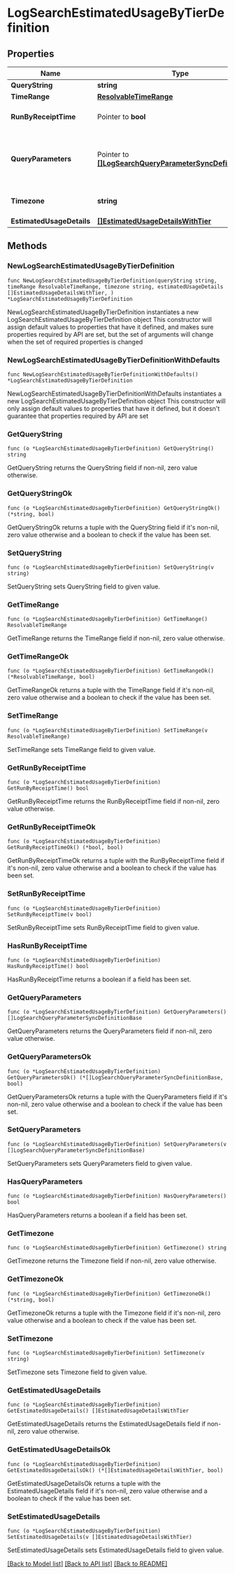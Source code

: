 # LogSearchEstimatedUsageByTierDefinition

## Properties

Name | Type | Description | Notes
------------ | ------------- | ------------- | -------------
**QueryString** | **string** | Query to perform. | 
**TimeRange** | [**ResolvableTimeRange**](ResolvableTimeRange.md) |  | 
**RunByReceiptTime** | Pointer to **bool** | This has the value &#x60;true&#x60; if the search is to be run by receipt time and &#x60;false&#x60; if it is to be run by message time. | [optional] [default to false]
**QueryParameters** | Pointer to [**[]LogSearchQueryParameterSyncDefinitionBase**](LogSearchQueryParameterSyncDefinitionBase.md) | Values for search template used in the search query. Learn more about the search templates here : https://help.sumologic.com/docs/search/get-started-with-search/build-search/search-templates/ | [optional] 
**Timezone** | **string** | Time zone to get the estimated usage details. Follow the format in the [IANA Time Zone Database](https://en.wikipedia.org/wiki/List_of_tz_database_time_zones#List).  | 
**EstimatedUsageDetails** | [**[]EstimatedUsageDetailsWithTier**](EstimatedUsageDetailsWithTier.md) |  | 

## Methods

### NewLogSearchEstimatedUsageByTierDefinition

`func NewLogSearchEstimatedUsageByTierDefinition(queryString string, timeRange ResolvableTimeRange, timezone string, estimatedUsageDetails []EstimatedUsageDetailsWithTier, ) *LogSearchEstimatedUsageByTierDefinition`

NewLogSearchEstimatedUsageByTierDefinition instantiates a new LogSearchEstimatedUsageByTierDefinition object
This constructor will assign default values to properties that have it defined,
and makes sure properties required by API are set, but the set of arguments
will change when the set of required properties is changed

### NewLogSearchEstimatedUsageByTierDefinitionWithDefaults

`func NewLogSearchEstimatedUsageByTierDefinitionWithDefaults() *LogSearchEstimatedUsageByTierDefinition`

NewLogSearchEstimatedUsageByTierDefinitionWithDefaults instantiates a new LogSearchEstimatedUsageByTierDefinition object
This constructor will only assign default values to properties that have it defined,
but it doesn't guarantee that properties required by API are set

### GetQueryString

`func (o *LogSearchEstimatedUsageByTierDefinition) GetQueryString() string`

GetQueryString returns the QueryString field if non-nil, zero value otherwise.

### GetQueryStringOk

`func (o *LogSearchEstimatedUsageByTierDefinition) GetQueryStringOk() (*string, bool)`

GetQueryStringOk returns a tuple with the QueryString field if it's non-nil, zero value otherwise
and a boolean to check if the value has been set.

### SetQueryString

`func (o *LogSearchEstimatedUsageByTierDefinition) SetQueryString(v string)`

SetQueryString sets QueryString field to given value.


### GetTimeRange

`func (o *LogSearchEstimatedUsageByTierDefinition) GetTimeRange() ResolvableTimeRange`

GetTimeRange returns the TimeRange field if non-nil, zero value otherwise.

### GetTimeRangeOk

`func (o *LogSearchEstimatedUsageByTierDefinition) GetTimeRangeOk() (*ResolvableTimeRange, bool)`

GetTimeRangeOk returns a tuple with the TimeRange field if it's non-nil, zero value otherwise
and a boolean to check if the value has been set.

### SetTimeRange

`func (o *LogSearchEstimatedUsageByTierDefinition) SetTimeRange(v ResolvableTimeRange)`

SetTimeRange sets TimeRange field to given value.


### GetRunByReceiptTime

`func (o *LogSearchEstimatedUsageByTierDefinition) GetRunByReceiptTime() bool`

GetRunByReceiptTime returns the RunByReceiptTime field if non-nil, zero value otherwise.

### GetRunByReceiptTimeOk

`func (o *LogSearchEstimatedUsageByTierDefinition) GetRunByReceiptTimeOk() (*bool, bool)`

GetRunByReceiptTimeOk returns a tuple with the RunByReceiptTime field if it's non-nil, zero value otherwise
and a boolean to check if the value has been set.

### SetRunByReceiptTime

`func (o *LogSearchEstimatedUsageByTierDefinition) SetRunByReceiptTime(v bool)`

SetRunByReceiptTime sets RunByReceiptTime field to given value.

### HasRunByReceiptTime

`func (o *LogSearchEstimatedUsageByTierDefinition) HasRunByReceiptTime() bool`

HasRunByReceiptTime returns a boolean if a field has been set.

### GetQueryParameters

`func (o *LogSearchEstimatedUsageByTierDefinition) GetQueryParameters() []LogSearchQueryParameterSyncDefinitionBase`

GetQueryParameters returns the QueryParameters field if non-nil, zero value otherwise.

### GetQueryParametersOk

`func (o *LogSearchEstimatedUsageByTierDefinition) GetQueryParametersOk() (*[]LogSearchQueryParameterSyncDefinitionBase, bool)`

GetQueryParametersOk returns a tuple with the QueryParameters field if it's non-nil, zero value otherwise
and a boolean to check if the value has been set.

### SetQueryParameters

`func (o *LogSearchEstimatedUsageByTierDefinition) SetQueryParameters(v []LogSearchQueryParameterSyncDefinitionBase)`

SetQueryParameters sets QueryParameters field to given value.

### HasQueryParameters

`func (o *LogSearchEstimatedUsageByTierDefinition) HasQueryParameters() bool`

HasQueryParameters returns a boolean if a field has been set.

### GetTimezone

`func (o *LogSearchEstimatedUsageByTierDefinition) GetTimezone() string`

GetTimezone returns the Timezone field if non-nil, zero value otherwise.

### GetTimezoneOk

`func (o *LogSearchEstimatedUsageByTierDefinition) GetTimezoneOk() (*string, bool)`

GetTimezoneOk returns a tuple with the Timezone field if it's non-nil, zero value otherwise
and a boolean to check if the value has been set.

### SetTimezone

`func (o *LogSearchEstimatedUsageByTierDefinition) SetTimezone(v string)`

SetTimezone sets Timezone field to given value.


### GetEstimatedUsageDetails

`func (o *LogSearchEstimatedUsageByTierDefinition) GetEstimatedUsageDetails() []EstimatedUsageDetailsWithTier`

GetEstimatedUsageDetails returns the EstimatedUsageDetails field if non-nil, zero value otherwise.

### GetEstimatedUsageDetailsOk

`func (o *LogSearchEstimatedUsageByTierDefinition) GetEstimatedUsageDetailsOk() (*[]EstimatedUsageDetailsWithTier, bool)`

GetEstimatedUsageDetailsOk returns a tuple with the EstimatedUsageDetails field if it's non-nil, zero value otherwise
and a boolean to check if the value has been set.

### SetEstimatedUsageDetails

`func (o *LogSearchEstimatedUsageByTierDefinition) SetEstimatedUsageDetails(v []EstimatedUsageDetailsWithTier)`

SetEstimatedUsageDetails sets EstimatedUsageDetails field to given value.



[[Back to Model list]](../README.md#documentation-for-models) [[Back to API list]](../README.md#documentation-for-api-endpoints) [[Back to README]](../README.md)


